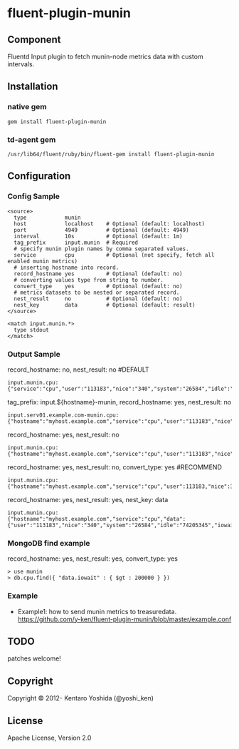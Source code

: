 fluent-plugin-munin
===================

## Component
Fluentd Input plugin to fetch munin-node metrics data with custom intervals.

## Installation

### native gem

`````
gem install fluent-plugin-munin
`````

### td-agent gem
`````
/usr/lib64/fluent/ruby/bin/fluent-gem install fluent-plugin-munin
`````

## Configuration

### Config Sample
`````
<source>
  type            munin
  host            localhost    # Optional (default: localhost)
  port            4949         # Optional (default: 4949)
  interval        10s          # Optional (default: 1m)
  tag_prefix      input.munin  # Required
  # specify munin plugin names by comma separated values.
  service         cpu          # Optional (not specify, fetch all enabled munin metrics)
  # inserting hostname into record.
  record_hostname yes          # Optional (default: no)
  # converting values type from string to number.
  convert_type    yes          # Optional (default: no)
  # metrics datasets to be nested or separated record.
  nest_result     no           # Optional (default: no)
  nest_key        data         # Optional (default: result) 
</source>

<match input.munin.*>
  type stdout
</match>
`````

### Output Sample
record_hostname: no, nest_result: no  #DEFAULT
`````
input.munin.cpu: {"service":"cpu","user":"113183","nice":"340","system":"26584","idle":"74205345","iowait":"26134","irq":"1","softirq":"506","steal":"0","guest":"0"}
`````

tag_prefix: input.${hostname}-munin, record_hostname: yes, nest_result: no
`````
input.serv01.example.com-munin.cpu: {"hostname":"myhost.example.com","service":"cpu","user":"113183","nice":"340","system":"26584","idle":"74205345","iowait":"26134","irq":"1","softirq":"506","steal":"0","guest":"0"}
`````

record_hostname: yes, nest_result: no
`````
input.munin.cpu: {"hostname":"myhost.example.com","service":"cpu","user":"113183","nice":"340","system":"26584","idle":"74205345","iowait":"26134","irq":"1","softirq":"506","steal":"0","guest":"0"}
`````

record_hostname: yes, nest_result: no, convert_type: yes  #RECOMMEND
`````
input.munin.cpu: {"hostname":"myhost.example.com","service":"cpu","user":113183,"nice":340,"system":26584,"idle":74205345,"iowait":26134,"irq":1,"softirq":506,"steal":0,"guest":0}
`````

record_hostname: yes, nest_result: yes, nest_key: data
`````
input.munin.cpu: {"hostname":"myhost.example.com","service":"cpu","data":{"user":"113183","nice":"340","system":"26584","idle":"74205345","iowait":"26134","irq":"1","softirq":"506","steal":"0","guest":"0"}}
`````

### MongoDB find example
record_hostname: yes, nest_result: yes, convert_type: yes
`````
> use munin
> db.cpu.find({ "data.iowait" : { $gt : 200000 } })
`````

### Example

* Example1: how to send munin metrics to treasuredata.<br>
https://github.com/y-ken/fluent-plugin-munin/blob/master/example.conf

## TODO
patches welcome!

## Copyright

Copyright © 2012- Kentaro Yoshida (@yoshi_ken)

## License

Apache License, Version 2.0
